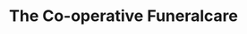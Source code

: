 ---
title: "The Co-operative Funeralcare"
url: /perth/the-co-operative-funeralcare/
shop: Bestattungen
---